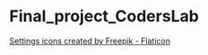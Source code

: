 # Final_project_CodersLab

<a href="https://www.flaticon.com/free-icons/settings" title="settings icons">Settings icons created by Freepik - Flaticon</a>